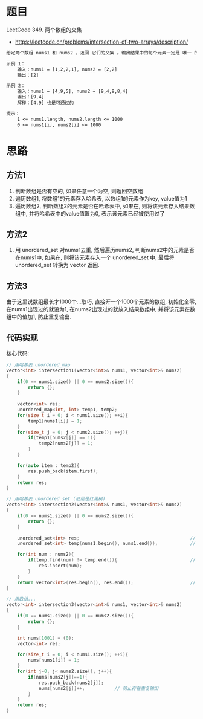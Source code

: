 # 题目

LeetCode 349. 两个数组的交集
- https://leetcode.cn/problems/intersection-of-two-arrays/description/

```txt
给定两个数组 nums1 和 nums2 ，返回 它们的交集 。输出结果中的每个元素一定是 唯一 的。我们可以 不考虑输出结果的顺序 。

示例 1：
    输入：nums1 = [1,2,2,1], nums2 = [2,2]
    输出：[2]

示例 2：
    输入：nums1 = [4,9,5], nums2 = [9,4,9,8,4]
    输出：[9,4]
    解释：[4,9] 也是可通过的

提示：
    1 <= nums1.length, nums2.length <= 1000
    0 <= nums1[i], nums2[i] <= 1000
```

# 思路
## 方法1
1. 判断数组是否有空的, 如果任意一个为空, 则返回空数组
2. 遍历数组1, 将数组1的元素存入哈希表, 以数组1的元素作为key, value值为1
3. 遍历数组2, 判断数组2的元素是否在哈希表中, 如果在, 则将该元素存入结果数组中, 并将哈希表中的value值置为0, 表示该元素已经被使用过了

## 方法2
1. 用 unordered_set 对nums1去重, 然后遍历nums2, 判断nums2中的元素是否在nums1中, 如果在, 则将该元素存入一个 unordered_set 中, 最后将 unordered_set 转换为 vector<int> 返回.

## 方法3
由于这里说数组最长才1000个...取巧, 直接开一个1000个元素的数组, 初始化全零, 在nums1出现过的就设为1, 在nums2出现过的就放入结果数组中, 并将该元素在数组中的值加1, 防止重复输出.

## 代码实现
核心代码:
```cpp
// 用哈希表 unordered_map
vector<int> intersection1(vector<int>& nums1, vector<int>& nums2) 
{
    if(0 == nums1.size() || 0 == nums2.size()){
        return {};
    }
    
    vector<int> res;
    unordered_map<int, int> temp1, temp2; 
    for(size_t i = 0; i < nums1.size(); ++i){
        temp1[nums1[i]] = 1;
    }
    for(size_t j = 0; j < nums2.size(); ++j){
        if(temp1[nums2[j]] == 1){
            temp2[nums2[j]] = 1;
        }
    }

    for(auto item : temp2){
        res.push_back(item.first);
    }
    return res;
}

// 用哈希表 unordered_set (底层是红黑树)
vector<int> intersection2(vector<int>& nums1, vector<int>& nums2) 
{
    if(0 == nums1.size() || 0 == nums2.size()){
        return {};
    }

    unordered_set<int> res;                                         // 用set去重
    unordered_set<int> temp(nums1.begin(), nums1.end());            // 直接用数组初始化哈希表

    for(int num : nums2){
        if(temp.find(num) != temp.end()){                           // 没找到的时候会返回数组末尾指针!
            res.insert(num);
        }
    }
    return vector<int>(res.begin(), res.end());                     // 返回一个vector<int>
}

// 用数组...
vector<int> intersection3(vector<int>& nums1, vector<int>& nums2) 
{
    if(0 == nums1.size() || 0 == nums2.size()){
        return {};
    }

    int nums[1001] = {0};
    vector<int> res;

    for(size_t i = 0; i < nums1.size(); ++i){
        nums[nums1[i]] = 1;
    }
    for(int j=0; j< nums2.size(); j++){
        if(nums[nums2[j]]==1){
            res.push_back(nums2[j]);
            nums[nums2[j]]++;           // 防止存在重复输出
        }
    }
    return res;
}
```
